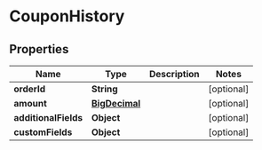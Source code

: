 

# CouponHistory

## Properties

Name | Type | Description | Notes
------------ | ------------- | ------------- | -------------
**orderId** | **String** |  |  [optional]
**amount** | [**BigDecimal**](BigDecimal.md) |  |  [optional]
**additionalFields** | **Object** |  |  [optional]
**customFields** | **Object** |  |  [optional]




